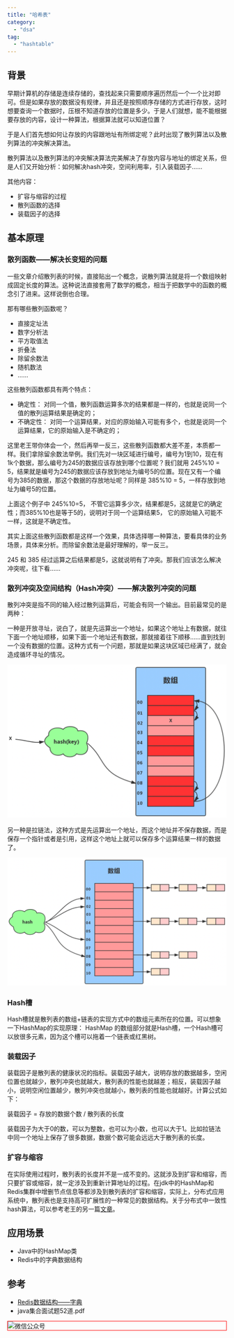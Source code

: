 ```yaml
---
title: "哈希表"
category:
  - "dsa"
tag:
  - "hashtable"
---
```


## 背景

早期计算机的存储是连续存储的，查找起来只需要顺序遍历然后一个一个比对即可。但是如果存放的数据没有规律，并且还是按照顺序存储的方式进行存放，这时想要查询一个数据时，压根不知道存放的位置是多少。于是人们就想，能不能根据要存放的内容，设计一种算法，根据算法就可以知道位置？

于是人们首先想如何让存放的内容跟地址有所绑定呢？此时出现了散列算法以及散列算法的冲突解决算法。

散列算法以及散列算法的冲突解决算法完美解决了存放内容与地址的绑定关系，但是人们又开始分析：如何解决hash冲突，空间利用率，引入装载因子……


其他内容： 
- 扩容与缩容的过程
- 散列函数的选择
- 装载因子的选择

## 基本原理

### 散列函数——解决长变短的问题

一些文章介绍散列表的时候，直接贴出一个概念，说散列算法就是将一个数组映射成固定长度的算法。这种说法直接套用了数学的概念，相当于把数学中的函数的概念引了进来。这样说倒也合理。

那有哪些散列函数呢？

- 直接定址法
- 数字分析法
- 平方取值法
- 折叠法
- 除留余数法
- 随机数法
- ……


这些散列函数都具有两个特点：

- 确定性： 对同一个值，散列函数运算多次的结果都是一样的，也就是说同一个值的散列运算结果是确定的；
- 不确定性： 对同一个运算结果，对应的原始输入可能有多个，也就是说同一个运算结果，它的原始输入是不确定的；

这里老王带你体会一个，然后再举一反三，这些散列函数都大差不差，本质都一样。我们拿除留余数法举例。我们先对一块区域进行编号，编号为1到10，现在有1k个数据，那么编号为245的数据应该存放到哪个位置呢？我们就用 245%10 = 5，结果就是编号为245的数据应该存放到地址为编号5的位置。现在又有一个编号为385的数据，那这个数据的存放地址呢？同样是 385%10 = 5，一样存放到地址为编号5的位置。

上面这个例子中 245%10=5， 不管它运算多少次，结果都是5，这就是它的确定性；而385%10也是等于5的，说明对于同一个运算结果5， 它的原始输入可能不一样，这就是不确定性。

其实上面这些散列函数都是这样一个效果，具体选择哪一种算法，要看具体的业务场景，具体来分析。而除留余数法是最好理解的，举一反三。

245 和 385 经过运算之后结果都是5，这就说明有了冲突。那我们应该怎么解决冲突呢，往下看……


### 散列冲突及空间结构（Hash冲突）——解决散列冲突的问题

散列冲突是指不同的输入经过散列运算后，可能会有同一个输出。目前最常见的是两种：

一种是开放寻址，说白了，就是先运算出一个地址，如果这个地址上有数据，就往下面一个地址顺移，如果下面一个地址还有数据，那就接着往下顺移……直到找到一个没有数据的位置。这种方式有一个问题，那就是如果这块区域已经满了，就会造成循环寻址的情况。

![](../../img/cscore/dsa/hashtable-01.png)

另一种是拉链法，这种方式是先运算出一个地址，而这个地址并不保存数据，而是保存一个指针或者是引用，这样这个地址上就可以保存多个运算结果一样的数据了。

![](../../img/cscore/dsa/hashtable-02.png)

### Hash槽

Hash槽就是散列表的数组+链表的实现方式中的数组元素所在的位置。可以想象一下HashMap的实现原理： HashMap 的数组部分就是Hash槽，一个Hash槽可以放很多元素，因为这个槽可以拖着一个链表或红黑树。

### 装载因子

装载因子是散列表的健康状况的指标。装载因子越大，说明存放的数据越多，空闲位置也就越少，散列冲突也就越大，散列表的性能也就越差；相反，装载因子越小，说明空闲位置越少，散列冲突也就越小，散列表的性能也就越好。计算公式如下：

装载因子 = 存放的数据个数 / 散列表的长度

装载因子为大于0的数，可以为整数，也可以为小数，也可以大于1。比如拉链法中同一个地址上保存了很多数据，数据个数可能会远远大于散列表的长度。

### 扩容与缩容

在实际使用过程时，散列表的长度并不是一成不变的。这就涉及到扩容和缩容，而只要扩容或缩容，就一定涉及到重新计算地址的过程。在jdk中的HashMap和Redis集群中增删节点信息等都涉及到散列表的扩容和缩容，实际上，分布式应用系统中，散列表也是支持高可扩展性的一种常见的数据结构。关于分布式中一致性hash算法，可以参考老王的另一篇[文章](../../distribute/hash.md)。


## 应用场景

- Java中的HashMap类
- Redis中的字典数据结构


## 参考

- [Redis数据结构——字典](https://www.laoyu.site/2018/%E6%8A%80%E6%9C%AF%E5%AE%9E%E8%B7%B5/redis/Redis%E6%95%B0%E6%8D%AE%E7%BB%93%E6%9E%84%E2%80%94%E2%80%94%E5%AD%97%E5%85%B8/)
- java集合面试题52道.pdf



<img style="border:1px red solid; display:block; margin:0 auto;" :src="$withBase('/qrcode.jpg')" alt="微信公众号" />
